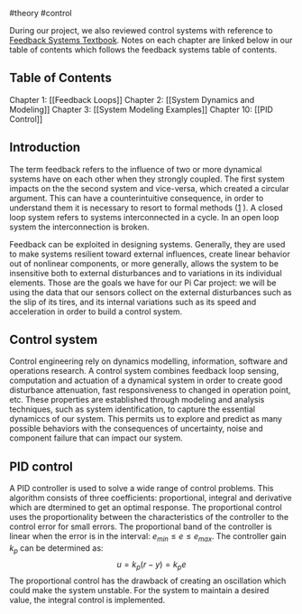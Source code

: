 #theory #control 

During our project, we also reviewed control systems with reference to [Feedback Systems Textbook](Documents/Feedback_Systems_Textbook.pdf). Notes on each chapter are linked below in our table of contents which follows the feedback systems table of contents.

## Table of Contents
Chapter 1: [[Feedback Loops]]
Chapter 2: [[System Dynamics and Modeling]]
Chapter 3: [[System Modeling Examples]]
Chapter 10: [[PID Control]]

## Introduction

The term feedback refers to the influence of two or more dynamical systems have on each other when they strongly coupled. The first system impacts on the the second system and vice-versa, which created a circular argument. This can have a counterintuitive consequence, in order to understand them it is necessary to resort to formal methods ([1](Documents/Feedback_Systems_Textbook.pdf) ). A closed loop system refers to systems interconnected in a cycle. In an open loop system the interconnection is broken.

Feedback can be exploited in designing systems. Generally, they are used to make systems resilient toward external influences, create linear behavior out of nonlinear components, or more generally, allows the system to be insensitive both to external disturbances and to variations in its individual elements. Those are the goals we have for our Pi Car project: we will be using the data that our sensors collect on the external disturbances such as the slip of its tires, and its internal variations such as its speed and acceleration in order to build a control system.

## Control system

Control engineering rely on dynamics modelling, information, software and operations research. A control system combines feedback loop sensing, computation and actuation of a dynamical system in order to create good disturbance attenuation, fast responsiveness to changed in operation point, etc. These properties are established through modeling and analysis techniques, such as system identification, to capture the essential dynamiccs of our system. This permits us to explore and predict as many possible behaviors with the consequences of uncertainty, noise and component failure that can impact our system.

## PID control

A PID controller is used to solve a wide range of control problems. This algorithm consists of three coefficients: proportional, integral and derivative which are dtermined to get an optimal response. The proportional control uses the proportionality between the characteristics of the controller to the control error for small errors. The proportional band of the controller is linear when the error is in the interval: $e_{min} \le e \le e_{max}$. The controller gain $k_p$ can be determined as:
$$
u = k_p(r-y) = k_pe
$$
The proportional control has the drawback of creating an oscillation which could make the system unstable. For the system to maintain a desired value, the integral control is implemented.
